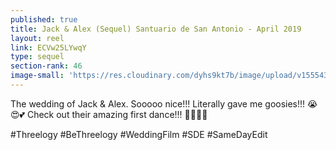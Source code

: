 ```yaml
---
published: true
title: Jack & Alex (Sequel) Santuario de San Antonio - April 2019
layout: reel
link: ECVw25LYwqY
type: sequel
section-rank: 46
image-small: 'https://res.cloudinary.com/dyhs9kt7b/image/upload/v1555432850/4.jpg'
---
```

The wedding of Jack & Alex. Sooooo nice!!! Literally gave me goosies!!! 😭😍💕 Check out their amazing first dance!!! 💃🎉💖✨ 

#Threelogy #BeThreelogy #WeddingFilm #SDE #SameDayEdit
